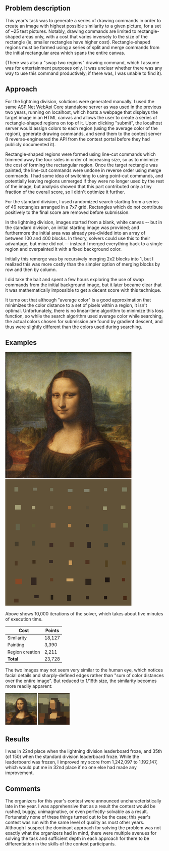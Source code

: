 ## Problem description

This year's task was to generate a series of drawing commands in order to create an image with highest possible similarity to a given picture, for a set of ~25 test pictures. Notably, drawing commands are limited to rectangle-shaped areas only, with a cost that varies inversely to the size of the rectangle (ie, smaller rectangles have higher cost).  Rectangle-shaped regions must be formed using a series of split and merge commands from the initial rectangular area which spans the entire canvas.

(There was also a "swap two regions" drawing command, which I assume was for entertainment purposes only. It was unclear whether there was any way to use this command productively; if there was, I was unable to find it).

## Approach

For the lightning division, solutions were generated manually.  I used the same [ASP.Net WebApi Core](https://docs.microsoft.com/en-us/aspnet/core/web-api/?view=aspnetcore-5.0) standalone server as was used in the previous two years, running on localhost, which hosts a webpage that displays the target image in an HTML canvas and allows the user to create a series of rectangle-shaped regions on top of it.  Upon clicking "submit", the localhost server would assign colors to each region (using the average color of the region), generate drawing commands, and send them to the contest server (I reverse-engineered the API from the contest portal before they had publicly documented it).

Rectangle-shaped regions were formed using line-cut commands which trimmed away the four sides in order of increasing size, so as to minimize the cost of forming the rectangular region.  Once the target rectangle was painted, the line-cut commands were undone in reverse order using merge commands.  I had some idea of switching to using point-cut commands, and potentially leaving regions unmerged if they were no longer used by the rest of the image, but analysis showed that this part contributed only a tiny fraction of the overall score, so I didn't optimize it further.

For the standard division, I used randomized search starting from a series of 49 rectangles arranged in a 7x7 grid.  Rectangles which do not contribute positively to the final score are removed before submission.

In the lightning division, images started from a blank, white canvas -- but in the standard division, an initial starting image was provided; and furthermore the initial area was already pre-divided into an array of between 100 and 400 blocks.  In theory, solvers could use this to their advantage, but mine did not -- instead I merged everything back to a single region and overpainted it with a fixed background color.  

Initially this remerge was by recursively merging 2x2 blocks into 1, but I realized this was more costly than the simpler option of merging blocks by row and then by column.

I did take the bait and spent a few hours exploring the use of swap commands from the initial background image, but it later became clear that it was mathematically impossible to get a decent score with this technique.

It turns out that although "average color" is a good approximation that minimizes the color distance to a set of pixels within a region, it isn't optimal. Unfortunately, there is no linear-time algorithm to minimize this loss function, so while the search algorithm used average color while searching, the actual colors chosen for submission are found by gradient descent, and thus were slightly different than the colors used during searching.

## Examples

![Target image](/images/input.png) ![Solving animation](/images/mona-lisa.gif)

Above shows 10,000 iterations of the solver, which takes about five minutes of execution time.

|Cost|Points|
|----|----|
|Similarity     |18,127|
|Painting       |3,390 |
|Region creation|2,211 |
|**Total**      |23,728|

The two images may not seem very similar to the human eye, which notices facial details and sharply-defined edges rather than "sum of color distances over the entire image".  But reduced to 1/16th size, the similarity becomes more readily apparent:

![Target image](/images/input-quarter.png) ![Solution image](/images/output-quarter.png) 

## Results

I was in 22nd place when the lightning division leaderboard froze, and 35th (of 150) when the standard division leaderboard froze.  While the leaderboard was frozen, I improved my score from 1,242,097 to 1,192,147, which would put me in 32nd place if no one else had made any improvement.

## Comments

The organizers for this year's contest were announced uncharacteristically late in the year.  I was apprehensive that as a result the contest would be rushed, buggy, unimaginative, or even perfectly-solvable as a result.  Fortunately none of these things turned out to be the case; this year's contest was run with the same level of quality as most other years.  Although I suspect the dominant approach for solving the problem was not exactly what the organizers had in mind, there were multiple avenues for solving the task and sufficient depth in each approach for there to be differentiation in the skills of the contest participants.
